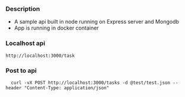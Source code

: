 ### Description
- A sample api built in node running on Express server and Mongodb
- App is running in docker container

### Localhost api
`http://localhost:3000/task`

### Post to api
```
  curl -vX POST http://localhost:3000/tasks -d @test/test.json --header "Content-Type: application/json"
```
